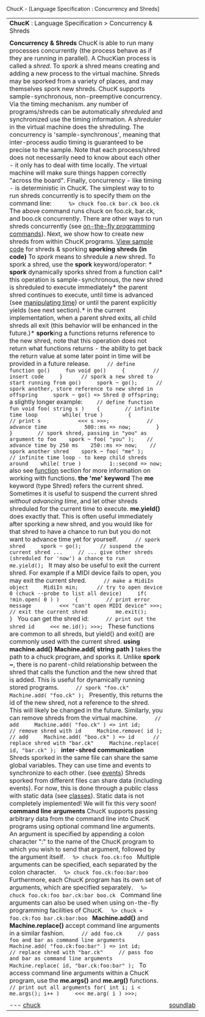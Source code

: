 ChucK - [Language Specification : Concurrency and Shreds]





|  |  |
| --- | --- |
| **ChucK** : Language Specification > Concurrency & Shreds  |  | | --- | | version: 1.5.x.x (numchucks) |  --- |
| |  | | --- | | < (prev): [functions](func.html) | (up): [language specification](./) | (next): [classes & objects](class.html) > | |
| **Concurrency & Shreds** ChucK is able to run many processes concurrently (the process behave as if they are running in parallel). A ChucKian process is called a *shred*. To *spork* a shred means creating and adding a new process to the virtual machine. Shreds may be sporked from a variety of places, and may themselves spork new shreds.  ChucK supports sample-synchronous, non-preemptive concurrency. Via the timing mechanism. any number of programs/shreds can be automatically *shreduled* and synchronized use the timing information. A *shreduler* in the virtual machine does the shreduling. The concurrency is 'sample-synchronous', meaning that inter-process audio timing is guaranteed to be precise to the sample. Note that each process/shred does not necessarily need to know about each other - it only has to deal with time locally. The virtual machine will make sure things happen correctly "across the board". Finally, concurrency - like timing - is deterministic in ChucK.  The simplest way to to run shreds concurrently is to specify them on the command line:   ```      %> chuck foo.ck bar.ck boo.ck  ```   The above command runs chuck on foo.ck, bar.ck, and boo.ck concurrently. There are other ways to run shreds concurrently (see [on-the-fly programming commands](../program/otfp.html)). Next, we show how to create new shreds from within ChucK programs.  [View sample code](../examples/index.html#spork) for shreds & sporking  **sporking shreds (in code)** To *spork* means to shredule a new shred.  To spork a shred, use the **spork** keyword/operator:   * **spork** dynamically sporks shred from a function call* this operation is sample-synchronous, the new shred is shreduled to execute immediately* the parent shred continues to execute, until time is advanced (see [manipulating time](time.html)) or until the parent explicitly yields (see next section).* in the current implementation, when a parent shred exits, all child shreds all exit (this         behavior will be enhanced in the future.)* **spork**ing a functions returns reference to the new shred,           note that this operation does not return what functions returns - the ability to get back the return           value at some later point in time will be provided in a future release.  ```      // define function go()     fun void go()     {         // insert code     }      // spork a new shred to start running from go()     spork ~ go();      // spork another, store reference to new shred in offspring     spork ~ go() => Shred @ offspring;  ```   a slightly longer example:   ```     // define function    fun void foo( string s )    {        // infinite time loop        while( true )        {            // print s            <<< s >>>;            // advance time            500::ms => now;        }    }        // spork shred, passing in "you" as argument to foo    spork ~ foo( "you" );    // advance time by 250 ms    250::ms => now;    // spork another shred    spork ~ foo( "me" );        // infinite time loop - to keep child shreds around    while( true )         1::second => now;  ```   also see [function](func.html) section for more information on working with functions.  **the 'me' keyword** The **me** keyword (type Shred) refers the current shred.  Sometimes it is useful to suspend the current shred *without advancing time*, and let other shreds shreduled for the current time to execute. **me.yield()** does exactly that. This is often useful immediately after sporking a new shred, and you would like for that shred to have a chance to run but you do not want to advance time yet for yourself.   ```      // spork shred     spork ~ go();      // suspend the current shred ...     // ... give other shreds (shreduled for 'now') a chance to run     me.yield();  ```   It may also be useful to exit the current shred. For example if a MIDI device fails to open, you may exit the current shred.   ```      // make a MidiIn object     MidiIn min;      // try to open device 0 (chuck --probe to list all device)     if( !min.open( 0 ) )     {         // print error message         <<< "can't open MIDI device" >>>;         // exit the current shred         me.exit();     }  ```   You can get the shred id:   ```      // print out the shred id     <<< me.id(); >>>;  ```   These functions are common to all shreds, but yield() and exit() are commonly used with the current shred.  **using machine.add()** **Machine.add( string path )** takes the path to a chuck program, and sporks it. Unlike **spork ~**, there is no parent-child relationship between the shred that calls the function and the new shred that is added. This is useful for dynamically running stored programs.   ```      // spork "foo.ck"     Machine.add( "foo.ck" );  ```   Presently, this returns the id of the new shred, not a reference to the shred. This will likely be changed in the future.  Similarly, you can remove shreds from the virtual machine.   ```      // add     Machine.add( "foo.ck" ) => int id;      // remove shred with id     Machine.remove( id );      // add     Machine.add( "boo.ck" ) => id      // replace shred with "bar.ck"     Machine.replace( id, "bar.ck" );  ```  **inter-shred communication** Shreds sporked in the same file can share the same global variables. They can use time and events to synchronize to each other. (see [events](event.html)) Shreds sporked from different files can share data (including events). For now, this is done through a public class with static data (see [classes](class.html)). Static data is not completely implemented! We will fix this very soon!  **command line arguments** ChucK supports passing arbitrary data from the command line into ChucK programs using optional command line arguments. An argument is specified by appending a colon character ":" to the name of the ChucK program to which you wish to send that argument, followed by the argument itself.  ```   %> chuck foo.ck:foo  ```  Multiple arguments can be specified, each separated by the colon character.  ```   %> chuck foo.ck:foo:bar:boo  ```  Furthermore, each ChucK program has its own set of arguments, which are specified separately.  ```   %> chuck foo.ck:foo bar.ck:bar boo.ck  ```  Command line arguments can also be used when using on-the-fly programming facilities of ChucK.  ```   %> chuck + foo.ck:foo bar.ck:bar:boo  ```  **Machine.add()** and **Machine.replace()** accept command line arguments in a similar fashion.  ```      // add foo.ck     // pass foo and bar as command line arguments     Machine.add( "foo.ck:foo:bar" ) => int id;      // replace shred with "bar.ck"     // pass foo and bar as command line arguments     Machine.replace( id, "bar.ck:foo:bar" );  ```  To access command line arguments within a ChucK program, use the **me.args()** and **me.arg()** functions.  ```  // print out all arguments for( int i; i < me.args(); i++ )     <<< me.arg( i ) >>>;  ``` |
| |  | | --- | | < (prev): [functions](func.html) | (up): [language specification](./) | (next): [classes & objects](class.html) > | |
| ---  [chuck](../../) | [soundlab](http://soundlab.cs.princeton.edu/) | [cs](http://www.cs.princeton.edu/) | [music](http://www.music.princeton.edu/) | [ccrma](http://ccrma.stanford.edu/) |
